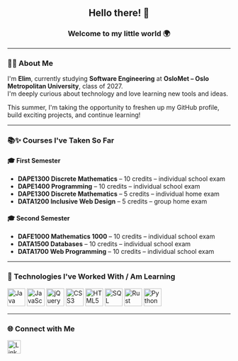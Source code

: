 <h2 align="center">Hello there! 👋</h2>
<h3 align="center">Welcome to my little world 🌍</h3>

---

### 👨‍💻 About Me

I'm **Elim**, currently studying **Software Engineering** at **OsloMet – Oslo Metropolitan University**, class of 2027.  
I'm deeply curious about technology and love learning new tools and ideas.  

This summer, I'm taking the opportunity to freshen up my GitHub profile, build exciting projects, and continue learning!

---

### 📚✨ Courses I've Taken So Far
#### 🎓 First Semester

- **DAPE1300 Discrete Mathematics** – 10 credits – individual school exam  
- **DAPE1400 Programming** – 10 credits – individual school exam  
- **DAPE1300 Discrete Mathematics** – 5 credits – individual home exam  
- **DATA1200 Inclusive Web Design** – 5 credits – group home exam  


#### 🎓 Second Semester

- **DAFE1000 Mathematics 1000** – 10 credits – individual school exam  
- **DATA1500 Databases** – 10 credits – individual school exam  
- **DATA1700 Web Programming** – 10 credits – individual school exam  


---

### 🧰 Technologies I've Worked With / Am Learning

<p align="left">
  <img src="https://cdn.jsdelivr.net/gh/devicons/devicon/icons/java/java-original.svg" width="40" alt="Java"/>
  <img src="https://cdn.jsdelivr.net/gh/devicons/devicon/icons/javascript/javascript-original.svg" width="40" alt="JavaScript"/>
  <img src="https://cdn.jsdelivr.net/gh/devicons/devicon/icons/jquery/jquery-original.svg" width="40" alt="jQuery"/>
  <img src="https://cdn.jsdelivr.net/gh/devicons/devicon/icons/css3/css3-original.svg" width="40" alt="CSS3"/>
  <img src="https://cdn.jsdelivr.net/gh/devicons/devicon/icons/html5/html5-original.svg" width="40" alt="HTML5"/>
  <img src="https://cdn.jsdelivr.net/gh/devicons/devicon/icons/mysql/mysql-original.svg" width="40" alt="SQL"/>
  <img src="https://cdn.jsdelivr.net/gh/devicons/devicon/icons/rust/rust-plain.svg" width="40" alt="Rust (learning)"/>
  <img src="https://cdn.jsdelivr.net/gh/devicons/devicon/icons/python/python-original.svg" width="40" alt="Python (learning)"/>
</p>

---

### 🌐 Connect with Me

<p align="left">
  <a href="https://www.linkedin.com/in/elim-ghessesew-7a24802b2/" target="_blank">
    <img src="https://cdn.jsdelivr.net/gh/devicons/devicon/icons/linkedin/linkedin-original.svg" width="30" alt="LinkedIn"/>
  </a>
</p>




<!--
**ElimG05/ElimG05** is a ✨ _special_ ✨ repository because its `README.md` (this file) appears on your GitHub profile.

Here are some ideas to get you started:

- 🔭 I’m currently working on ...
- 🌱 I’m currently learning ...
- 👯 I’m looking to collaborate on ...
- 🤔 I’m looking for help with ...
- 💬 Ask me about ...
- 📫 How to reach me: ...
- 😄 Pronouns: ...
- ⚡ Fun fact: ...
-->
